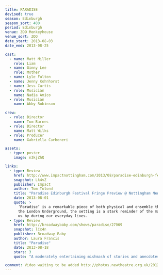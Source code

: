 ```yaml
---
title: PARADISE
devised: true
season: Edinburgh
season_sort: 400
period: Edinburgh
venue: ZOO Monkeyhouse
venue_sort: ZOO
date_start: 2013-08-03
date_end: 2013-08-25

cast:
  - name: Matt Miller
    role: Liam
  - name: Ginny Lee
    role: Mother
  - name: Lyle Fulton
  - name: Jenny Kohnhorst
  - name: Jess Curtis
  - role: Musician
    name: Nadia Amico
  - role: Musician
    name: Abby Robinson

crew:
  - role: Director
    name: Tom Barnes
  - role: Director
    name: Matt Wilks
  - role: Producer
    name: Gabriella Carboneri

assets:
  - type: poster
    image: n3kjZhQ

links:
  - type: Review
    href: http://www.impactnottingham.com/2013/08/paradise-edinburgh-festival-fringe-preview-nottingham-new-theatre/
    snapshot: Lk4vZ
    publisher: Impact
    author: Tom Tolond
    title: "Paradise Edinburgh Festival Fringe Preview @ Nottingham New Theatre"
    date: 2013-08-01
    quote: >
      ‘Paradise’ is a remarkable piece of both physical and ensemble theatre. Taking place over the course of a day on
      the London Underground, the setting is a stark reminder of the many different people and events that simply pass
      us by during our everyday lives.
  - type: Review
    href: http://broadwaybaby.com/shows/paradise/27069
    snapshot: lCx4n
    publisher: Broadway Baby
    author: Laura Francis
    title: "Paradise"
    date: 2013-08-18
    stars: 3
    quote: "A moderately entertaining mishmash of stories and anecdotes with mask work, a bendy bench and some nice guitar playing. "

comment: Video waiting to be added http://photos.newtheatre.org.uk/2012-13/Paradise-Edinburgh-2013/
---
```

